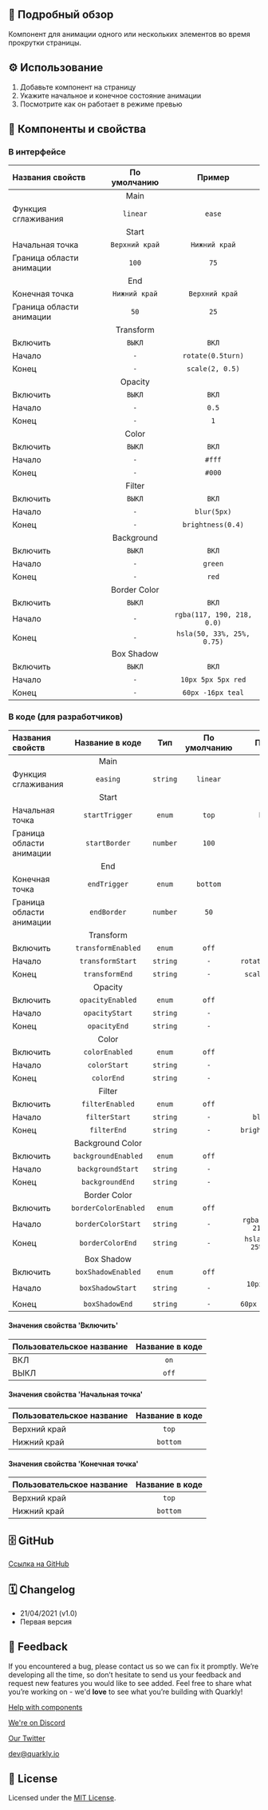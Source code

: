 ## 📖 Подробный обзор

Компонент для анимации одного или нескольких элементов во время прокрутки страницы.

## ⚙️ Использование

1.  Добавьте компонент на страницу
2.  Укажите начальное и конечное состояние анимации
3.  Посмотрите как он работает в режиме превью

## 🧩 Компоненты и свойства

### В интерфейсе

| Названия свойств         |  По умолчанию  |           Пример           |
| :----------------------- | :------------: | :------------------------: |
|                          |      Main      |                            |
| Функция сглаживания      |    `linear`    |           `ease`           |
|                          |     Start      |                            |
| Начальная точка          | `Верхний край` |       `Нижний край`        |
| Граница области анимации |     `100`      |            `75`            |
|                          |      End       |                            |
| Конечная точка           | `Нижний край`  |       `Верхний край`       |
| Граница области анимации |      `50`      |            `25`            |
|                          |   Transform    |                            |
| Включить                 |     `ВЫКЛ`     |           `ВКЛ`            |
| Начало                   |      `-`       |     `rotate(0.5turn)`      |
| Конец                    |      `-`       |      `scale(2, 0.5)`       |
|                          |    Opacity     |                            |
| Включить                 |     `ВЫКЛ`     |           `ВКЛ`            |
| Начало                   |      `-`       |           `0.5`            |
| Конец                    |      `-`       |            `1`             |
|                          |     Color      |                            |
| Включить                 |     `ВЫКЛ`     |           `ВКЛ`            |
| Начало                   |      `-`       |           `#fff`           |
| Конец                    |      `-`       |           `#000`           |
|                          |     Filter     |                            |
| Включить                 |     `ВЫКЛ`     |           `ВКЛ`            |
| Начало                   |      `-`       |        `blur(5px)`         |
| Конец                    |      `-`       |     `brightness(0.4)`      |
|                          |   Background   |                            |
| Включить                 |     `ВЫКЛ`     |           `ВКЛ`            |
| Начало                   |      `-`       |          `green`           |
| Конец                    |      `-`       |           `red`            |
|                          |  Border Color  |                            |
| Включить                 |     `ВЫКЛ`     |           `ВКЛ`            |
| Начало                   |      `-`       | `rgba(117, 190, 218, 0.0)` |
| Конец                    |      `-`       | `hsla(50, 33%, 25%, 0.75)` |
|                          |   Box Shadow   |                            |
| Включить                 |     `ВЫКЛ`     |           `ВКЛ`            |
| Начало                   |      `-`       |     `10px 5px 5px red`     |
| Конец                    |      `-`       |     `60px -16px teal`      |

### В коде (для разработчиков)

| Названия свойств         |   Название в коде    |   Тип    | По умолчанию |           Пример           |
| :----------------------- | :------------------: | :------: | :----------: | :------------------------: |
|                          |         Main         |          |              |                            |
| Функция сглаживания      |       `easing`       | `string` |   `linear`   |           `ease`           |
|                          |        Start         |          |              |                            |
| Начальная точка          |    `startTrigger`    |  `enum`  |    `top`     |          `bottom`          |
| Граница области анимации |    `startBorder`     | `number` |    `100`     |            `75`            |
|                          |         End          |          |              |                            |
| Конечная точка           |     `endTrigger`     |  `enum`  |   `bottom`   |           `top`            |
| Граница области анимации |     `endBorder`      | `number` |     `50`     |            `25`            |
|                          |      Transform       |          |              |                            |
| Включить                 |  `transformEnabled`  |  `enum`  |    `off`     |            `on`            |
| Начало                   |   `transformStart`   | `string` |     `-`      |     `rotate(0.5turn)`      |
| Конец                    |    `transformEnd`    | `string` |     `-`      |      `scale(2, 0.5)`       |
|                          |       Opacity        |          |              |                            |
| Включить                 |   `opacityEnabled`   |  `enum`  |    `off`     |            `on`            |
| Начало                   |    `opacityStart`    | `string` |     `-`      |           `0.5`            |
| Конец                    |     `opacityEnd`     | `string` |     `-`      |            `1`             |
|                          |        Color         |          |              |                            |
| Включить                 |    `colorEnabled`    |  `enum`  |    `off`     |            `on`            |
| Начало                   |     `colorStart`     | `string` |     `-`      |           `#fff`           |
| Конец                    |      `colorEnd`      | `string` |     `-`      |           `#000`           |
|                          |        Filter        |          |              |                            |
| Включить                 |   `filterEnabled`    |  `enum`  |    `off`     |            `on`            |
| Начало                   |    `filterStart`     | `string` |     `-`      |        `blur(5px)`         |
| Конец                    |     `filterEnd`      | `string` |     `-`      |     `brightness(0.4)`      |
|                          |   Background Color   |          |              |                            |
| Включить                 | `backgroundEnabled`  |  `enum`  |    `off`     |            `on`            |
| Начало                   |  `backgroundStart`   | `string` |     `-`      |          `green`           |
| Конец                    |   `backgroundEnd`    | `string` |     `-`      |           `red`            |
|                          |     Border Color     |          |              |                            |
| Включить                 | `borderColorEnabled` |  `enum`  |    `off`     |            `on`            |
| Начало                   |  `borderColorStart`  | `string` |     `-`      | `rgba(117, 190, 218, 0.0)` |
| Конец                    |   `borderColorEnd`   | `string` |     `-`      | `hsla(50, 33%, 25%, 0.75)` |
|                          |      Box Shadow      |          |              |                            |
| Включить                 |  `boxShadowEnabled`  |  `enum`  |    `off`     |            `on`            |
| Начало                   |   `boxShadowStart`   | `string` |     `-`      |     `10px 5px 5px red`     |
| Конец                    |    `boxShadowEnd`    | `string` |     `-`      |     `60px -16px teal`      |

#### Значения свойства 'Включить'

| Пользовательское название | Название в коде |
| :------------------------ | :-------------: |
| ВКЛ                       |      `on`       |
| ВЫКЛ                      |      `off`      |

#### Значения свойства 'Начальная точка'

| Пользовательское название | Название в коде |
| :------------------------ | :-------------: |
| Верхний край              |      `top`      |
| Нижний край               |    `bottom`     |

#### Значения свойства 'Конечная точка'

| Пользовательское название | Название в коде |
| :------------------------ | :-------------: |
| Верхний край              |      `top`      |
| Нижний край               |    `bottom`     |

## 🗄 GitHub

[Ссылка на GitHub](https://github.com/quarkly/community-kit/tree/master/src/ScrollAnimation)

## 🗓 Changelog

-   21/04/2021 (v1.0)
-   Первая версия

## 📮 Feedback

If you encountered a bug, please contact us so we can fix it promptly. We’re developing all the time, so don’t hesitate to send us your feedback and request new features you would like to see added. Feel free to share what you’re working on - we'd **love** to see what you’re building with Quarkly!

[Help with components](https://community.quarkly.io/c/requests/11)

[We're on Discord](https://discord.gg/SuF9vCMJGW)

[Our Twitter](https://twitter.com/quarklyapp)

[dev@quarkly.io](mailto:dev@quarkly.io)

## 📝 License

Licensed under the [MIT License](https://raw.githubusercontent.com/quarkly/community-kit/master/LICENSE).
